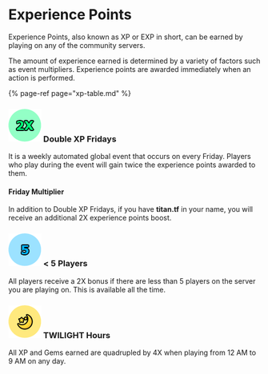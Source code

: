 # Experience Points

Experience Points, also known as XP or EXP in short, can be earned by playing on any of the community servers.

The amount of experience earned is determined by a variety of factors such as event multipliers. Experience points are awarded immediately when an action is performed.

{% page-ref page="xp-table.md" %}

### ![](../../.gitbook/assets/2x.png) Double XP Fridays

It is a weekly automated global event that occurs on every Friday. Players who play during the event will gain twice the experience points awarded to them.

#### Friday Multiplier

In addition to Double XP Fridays, if you have **titan.tf** in your name, you will receive an additional 2X experience points boost.

### ![](../../.gitbook/assets/5.png) &lt; 5 Players

All players receive a 2X bonus if there are less than 5 players on the server you are playing on. This is available all the time.

### ![](../../.gitbook/assets/twilight.png) TWILIGHT Hours

All XP and Gems earned are quadrupled by 4X when playing from 12 AM to 9 AM on any day.

